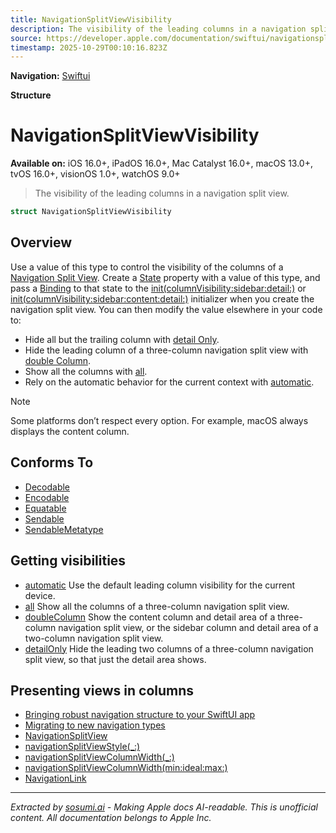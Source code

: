 ```yaml
---
title: NavigationSplitViewVisibility
description: The visibility of the leading columns in a navigation split view.
source: https://developer.apple.com/documentation/swiftui/navigationsplitviewvisibility
timestamp: 2025-10-29T00:10:16.823Z
---
```


**Navigation:** [Swiftui](/documentation/swiftui)

**Structure**

# NavigationSplitViewVisibility

**Available on:** iOS 16.0+, iPadOS 16.0+, Mac Catalyst 16.0+, macOS 13.0+, tvOS 16.0+, visionOS 1.0+, watchOS 9.0+

> The visibility of the leading columns in a navigation split view.

```swift
struct NavigationSplitViewVisibility
```

## Overview

Use a value of this type to control the visibility of the columns of a [Navigation Split View](/documentation/swiftui/navigationsplitview). Create a [State](/documentation/swiftui/state) property with a value of this type, and pass a [Binding](/documentation/swiftui/binding) to that state to the [init(columnVisibility:sidebar:detail:)](/documentation/swiftui/navigationsplitview/init(columnvisibility:sidebar:detail:)) or [init(columnVisibility:sidebar:content:detail:)](/documentation/swiftui/navigationsplitview/init(columnvisibility:sidebar:content:detail:)) initializer when you create the navigation split view. You can then modify the value elsewhere in your code to:

- Hide all but the trailing column with [detail Only](/documentation/swiftui/navigationsplitviewvisibility/detailonly).
- Hide the leading column of a three-column navigation split view with [double Column](/documentation/swiftui/navigationsplitviewvisibility/doublecolumn).
- Show all the columns with [all](/documentation/swiftui/navigationsplitviewvisibility/all).
- Rely on the automatic behavior for the current context with [automatic](/documentation/swiftui/navigationsplitviewvisibility/automatic).

> [!NOTE]
> Some platforms don’t respect every option. For example, macOS always displays the content column.

## Conforms To

- [Decodable](/documentation/Swift/Decodable)
- [Encodable](/documentation/Swift/Encodable)
- [Equatable](/documentation/Swift/Equatable)
- [Sendable](/documentation/Swift/Sendable)
- [SendableMetatype](/documentation/Swift/SendableMetatype)

## Getting visibilities

- [automatic](/documentation/swiftui/navigationsplitviewvisibility/automatic) Use the default leading column visibility for the current device.
- [all](/documentation/swiftui/navigationsplitviewvisibility/all) Show all the columns of a three-column navigation split view.
- [doubleColumn](/documentation/swiftui/navigationsplitviewvisibility/doublecolumn) Show the content column and detail area of a three-column navigation split view, or the sidebar column and detail area of a two-column navigation split view.
- [detailOnly](/documentation/swiftui/navigationsplitviewvisibility/detailonly) Hide the leading two columns of a three-column navigation split view, so that just the detail area shows.

## Presenting views in columns

- [Bringing robust navigation structure to your SwiftUI app](/documentation/swiftui/bringing-robust-navigation-structure-to-your-swiftui-app)
- [Migrating to new navigation types](/documentation/swiftui/migrating-to-new-navigation-types)
- [NavigationSplitView](/documentation/swiftui/navigationsplitview)
- [navigationSplitViewStyle(_:)](/documentation/swiftui/view/navigationsplitviewstyle(_:))
- [navigationSplitViewColumnWidth(_:)](/documentation/swiftui/view/navigationsplitviewcolumnwidth(_:))
- [navigationSplitViewColumnWidth(min:ideal:max:)](/documentation/swiftui/view/navigationsplitviewcolumnwidth(min:ideal:max:))
- [NavigationLink](/documentation/swiftui/navigationlink)

---

*Extracted by [sosumi.ai](https://sosumi.ai) - Making Apple docs AI-readable.*
*This is unofficial content. All documentation belongs to Apple Inc.*
